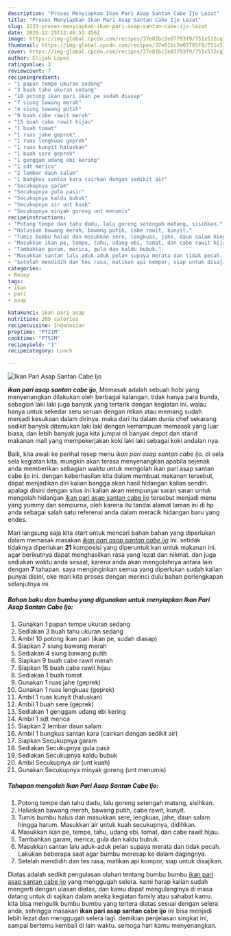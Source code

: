 ```yaml
---
description: "Proses Menyiapkan Ikan Pari Asap Santan Cabe Ijo Lezat"
title: "Proses Menyiapkan Ikan Pari Asap Santan Cabe Ijo Lezat"
slug: 2233-proses-menyiapkan-ikan-pari-asap-santan-cabe-ijo-lezat
date: 2020-12-25T12:46:53.456Z
image: https://img-global.cpcdn.com/recipes/37e81bc2e07793f9/751x532cq70/ikan-pari-asap-santan-cabe-ijo-foto-resep-utama.jpg
thumbnail: https://img-global.cpcdn.com/recipes/37e81bc2e07793f9/751x532cq70/ikan-pari-asap-santan-cabe-ijo-foto-resep-utama.jpg
cover: https://img-global.cpcdn.com/recipes/37e81bc2e07793f9/751x532cq70/ikan-pari-asap-santan-cabe-ijo-foto-resep-utama.jpg
author: Elijah Lopez
ratingvalue: 3
reviewcount: 7
recipeingredient:
- "1 papan tempe ukuran sedang"
- "3 buah tahu ukuran sedang"
- "10 potong ikan pari ikan pe sudah diasap"
- "7 siung bawang merah"
- "4 siung bawang putih"
- "9 buah cabe rawit merah"
- "15 buah cabe rawit hijau"
- "1 buah tomat"
- "1 ruas jahe geprek"
- "1 ruas lengkuas geprek"
- "1 ruas kunyit haluskan"
- "1 buah sere geprek"
- "1 genggam udang ebi kering"
- "1 sdt merica"
- "2 lembar daun salam"
- "1 bungkus santan kara cairkan dengan sedikit air"
- "Secukupnya garam"
- "Secukupnya gula pasir"
- "Secukupnya kaldu bubuk"
- "Secukupnya air unt kuah"
- "Secukupnya minyak goreng unt menumis"
recipeinstructions:
- "Potong tempe dan tahu dadu, lalu goreng setengah matang, sisihkan."
- "Haluskan bawang merah, bawang putih, cabe rawit, kunyit."
- "Tumis bumbu halus dan masukkan sere, lengkuas, jahe, daun salam hingga harum. Masukkan air untuk kuah secukupnya, didihkan."
- "Masukkan ikan pe, tempe, tahu, udang ebi, tomat, dan cabe rawit hijau."
- "Tambahkan garam, merica, gula dan kaldu bubuk."
- "Masukkan santan lalu aduk-aduk pelan supaya merata dan tidak pecah. Lakukan beberapa saat agar bumbu meresap ke dalam dagingnya."
- "Setelah mendidih dan tes rasa, matikan api kompor, siap untuk disajikan."
categories:
- Resep
tags:
- ikan
- pari
- asap

katakunci: ikan pari asap 
nutrition: 209 calories
recipecuisine: Indonesian
preptime: "PT21M"
cooktime: "PT52M"
recipeyield: "1"
recipecategory: Lunch

---
```



![Ikan Pari Asap Santan Cabe Ijo](https://img-global.cpcdn.com/recipes/37e81bc2e07793f9/751x532cq70/ikan-pari-asap-santan-cabe-ijo-foto-resep-utama.jpg)

<b><i>ikan pari asap santan cabe ijo</i></b>, Memasak adalah sebuah hobi yang menyenangkan dilakukan oleh berbagai kalangan. tidak hanya para bunda, sebagian laki laki juga banyak yang tertarik dengan kegiatan ini. walau hanya untuk sekedar seru seruan dengan rekan atau memang sudah menjadi kesukaan dalam dirinya. maka dari itu dalam dunia chef sekarang sedikit banyak ditemukan laki laki dengan kemampuan memasak yang luar biasa, dan lebih banyak juga kita jumpai di banyak depot dan stand makanan mall yang mempekerjakan koki laki laki sebagai koki andalan nya.



Baik, kita awali ke perihal resep menu <i>ikan pari asap santan cabe ijo</i>. di sela sela kegiatan kita, mungkin akan terasa menyenangkan apabila sejenak anda memberikan sebagian waktu untuk mengolah ikan pari asap santan cabe ijo ini. dengan keberhasilan kita dalam membuat makanan tersebut, dapat menjadikan diri kalian bangga akan hasil hidangan kalian sendiri. apalagi disini dengan situs ini kalian akan mempunyai saran saran untuk mengolah hidangan <u>ikan pari asap santan cabe ijo</u> tersebut menjadi menu yang yummy dan sempurna, oleh karena itu tandai alamat laman ini di hp anda sebagai salah satu referensi anda dalam meracik hidangan baru yang endes.


Mari langsung saja kita start untuk mencari bahan bahan yang diperlukan dalam memasak masakan <u><i>ikan pari asap santan cabe ijo</i></u> ini. setidak tidaknya diperlukan <b>21</b> komposisi yang diperuntuk kan untuk makanan ini. agar berikutnya dapat menghasilkan rasa yang lezat dan nikmat. dan juga sediakan waktu anda sesaat, karena anda akan mengolahnya antara lain dengan <b>7</b> tahapan. saya menginginkan semua yang diperlukan sudah kalian punyai disini, oke mari kita proses dengan merinci dulu bahan perlengkapan selanjutnya ini.

<!--inarticleads1-->

##### Bahan baku dan bumbu yang digunakan untuk menyiapkan Ikan Pari Asap Santan Cabe Ijo:

1. Gunakan 1 papan tempe ukuran sedang
1. Sediakan 3 buah tahu ukuran sedang
1. Ambil 10 potong ikan pari (ikan pe, sudah diasap)
1. Siapkan 7 siung bawang merah
1. Sediakan 4 siung bawang putih
1. Siapkan 9 buah cabe rawit merah
1. Siapkan 15 buah cabe rawit hijau
1. Sediakan 1 buah tomat
1. Gunakan 1 ruas jahe (geprek)
1. Gunakan 1 ruas lengkuas (geprek)
1. Ambil 1 ruas kunyit (haluskan)
1. Ambil 1 buah sere (geprek)
1. Sediakan 1 genggam udang ebi kering
1. Ambil 1 sdt merica
1. Siapkan 2 lembar daun salam
1. Ambil 1 bungkus santan kara (cairkan dengan sedikit air)
1. Siapkan Secukupnya garam
1. Sediakan Secukupnya gula pasir
1. Sediakan Secukupnya kaldu bubuk
1. Ambil Secukupnya air (unt kuah)
1. Gunakan Secukupnya minyak goreng (unt menumis)




<!--inarticleads2-->

##### Tahapan mengolah Ikan Pari Asap Santan Cabe Ijo:

1. Potong tempe dan tahu dadu, lalu goreng setengah matang, sisihkan.
1. Haluskan bawang merah, bawang putih, cabe rawit, kunyit.
1. Tumis bumbu halus dan masukkan sere, lengkuas, jahe, daun salam hingga harum. Masukkan air untuk kuah secukupnya, didihkan.
1. Masukkan ikan pe, tempe, tahu, udang ebi, tomat, dan cabe rawit hijau.
1. Tambahkan garam, merica, gula dan kaldu bubuk.
1. Masukkan santan lalu aduk-aduk pelan supaya merata dan tidak pecah. Lakukan beberapa saat agar bumbu meresap ke dalam dagingnya.
1. Setelah mendidih dan tes rasa, matikan api kompor, siap untuk disajikan.




Diatas adalah sedikit pengulasan olahan tentang bumbu bumbu <u>ikan pari asap santan cabe ijo</u> yang menggugah selera. kami harap kalian sudah mengerti dengan ulasan diatas, dan kamu dapat mengulanginya di masa datang untuk di sajikan dalam aneka kegiatan family atau sahabat kamu. kita bisa mengulik bumbu bumbu yang tertera diatas sesuai dengan selera anda, sehingga masakan <b>ikan pari asap santan cabe ijo</b> ini bisa menjadi lebih lezat dan menggugah selera lagi. demikian penjelasan singkat ini, sampai bertemu kembali di lain waktu. semoga hari kamu menyenangkan.
